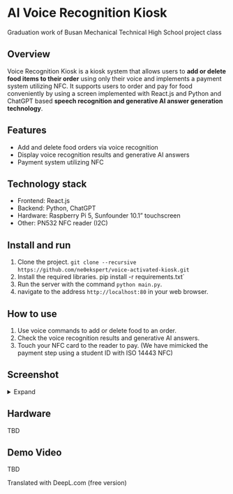 # AI Voice Recognition Kiosk

Graduation work of Busan Mechanical Technical High School project class

## Overview

Voice Recognition Kiosk is a kiosk system that allows users to **add or delete food items to their order** using only their voice and implements a payment system utilizing NFC.
It supports users to order and pay for food conveniently by using a screen implemented with React.js and Python and ChatGPT based **speech recognition and generative AI answer generation technology**.

## Features

* Add and delete food orders via voice recognition
* Display voice recognition results and generative AI answers
* Payment system utilizing NFC

## Technology stack

* Frontend: React.js
* Backend: Python, ChatGPT
* Hardware: Raspberry Pi 5, Sunfounder 10.1” touchscreen
* Other: PN532 NFC reader (I2C)

## Install and run

1. Clone the project. `git clone --recursive https://github.com/ne0ekspert/voice-activated-kiosk.git`
2. Install the required libraries. pip install -r requirements.txt`
3. Run the server with the command `python main.py`.
4. navigate to the address `http://localhost:80` in your web browser.

## How to use

1. Use voice commands to add or delete food to an order.
2. Check the voice recognition results and generative AI answers.
3. Touch your NFC card to the reader to pay. (We have mimicked the payment step using a student ID with ISO 14443 NFC)

## Screenshot

<details>

<summary>Expand</summary>

Idle screen

![Idle Screen](./docs/main.png)

---]

Order Screen

![Order Screen](./docs/order.png)

--- Order Screen

Order Selected Screen

![Order Screen with Items](./docs/order-selected.png)

--- Payment

Payment Selection Screen

![Payment Selection Screen](./docs/payment.png)

--- Payment Selection Screen

Card Payment Screen

![Card Payment Screen](./docs/payment-card.png)

--- Card Payment Success Screen

Card Payment Success Screen

![Card Payment Success Screen](./docs/payment-card-success.png)

--- Cash Payment Screen

Cash Payment Screen

![Cash Payment Screen](./docs/payment-cash.png)
</details>

## Hardware

TBD

## Demo Video

TBD


Translated with DeepL.com (free version)
